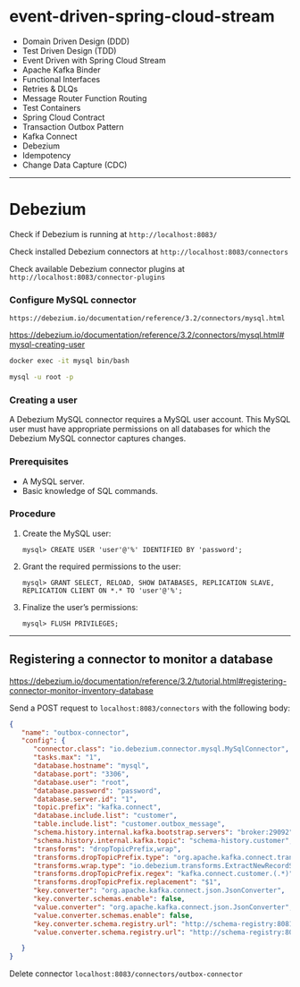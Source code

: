 # event-driven-spring-cloud-stream

- Domain Driven Design (DDD)
- Test Driven Design (TDD)
- Event Driven with Spring Cloud Stream
- Apache Kafka Binder
- Functional Interfaces
- Retries & DLQs
- Message Router Function Routing
- Test Containers
- Spring Cloud Contract
- Transaction Outbox Pattern
- Kafka Connect
- Debezium
- Idempotency
- Change Data Capture (CDC)

---

# Debezium

 Check if Debezium is running at `http://localhost:8083/`

 Check installed Debezium connectors at `http://localhost:8083/connectors`

 Check available Debezium connector plugins at `http://localhost:8083/connector-plugins`
 
### Configure MySQL connector 

`https://debezium.io/documentation/reference/3.2/connectors/mysql.html`

https://debezium.io/documentation/reference/3.2/connectors/mysql.html#mysql-creating-user

```bash
docker exec -it mysql bin/bash

mysql -u root -p
```


### Creating a user
A Debezium MySQL connector requires a MySQL user account. This MySQL user must have appropriate permissions on all databases for which the Debezium MySQL connector captures changes.

### Prerequisites
- A MySQL server.
- Basic knowledge of SQL commands.

### Procedure

1. Create the MySQL user:

    `mysql> CREATE USER 'user'@'%' IDENTIFIED BY 'password';`

2. Grant the required permissions to the user:

    `mysql> GRANT SELECT, RELOAD, SHOW DATABASES, REPLICATION SLAVE, REPLICATION CLIENT ON *.* TO 'user'@'%';`

3. Finalize the user’s permissions:

    `mysql> FLUSH PRIVILEGES;`

---

## Registering a connector to monitor a database

https://debezium.io/documentation/reference/3.2/tutorial.html#registering-connector-monitor-inventory-database

Send a POST request to `localhost:8083/connectors` with the following body:

```json
{
   "name": "outbox-connector",
   "config": {
      "connector.class": "io.debezium.connector.mysql.MySqlConnector",
      "tasks.max": "1",
      "database.hostname": "mysql",
      "database.port": "3306",
      "database.user": "root",
      "database.password": "password",
      "database.server.id": "1",
      "topic.prefix": "kafka.connect",
      "database.include.list": "customer",
      "table.include.list": "customer.outbox_message",
      "schema.history.internal.kafka.bootstrap.servers": "broker:29092",
      "schema.history.internal.kafka.topic": "schema-history.customer",
      "transforms": "dropTopicPrefix,wrap",
      "transforms.dropTopicPrefix.type": "org.apache.kafka.connect.transforms.RegexRouter",
      "transforms.wrap.type": "io.debezium.transforms.ExtractNewRecordState",
      "transforms.dropTopicPrefix.regex": "kafka.connect.customer.(.*)",
      "transforms.dropTopicPrefix.replacement": "$1",
      "key.converter": "org.apache.kafka.connect.json.JsonConverter",
      "key.converter.schemas.enable": false,
      "value.converter": "org.apache.kafka.connect.json.JsonConverter",
      "value.converter.schemas.enable": false,
      "key.converter.schema.registry.url": "http://schema-registry:8081",
      "value.converter.schema.registry.url": "http://schema-registry:8081"

   }
}
```


Delete connector `localhost:8083/connectors/outbox-connector`